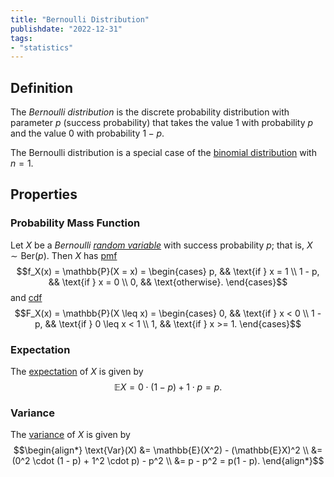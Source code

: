 ```yaml
---
title: "Bernoulli Distribution"
publishdate: "2022-12-31"
tags:
- "statistics"
---
```


## Definition
The *Bernoulli distribution* is the discrete probability distribution with parameter $p$ (success probability) that takes the value 1 with probability $p$ and the value 0 with probability $1 - p$.

The Bernoulli distribution is a special case of the [binomial distribution](statistics/binomial-distribution.md) with $n = 1$.

## Properties
### Probability Mass Function
Let $X$ be a *Bernoulli [random variable](statistics/random-variable.md)* with success probability $p$; that is, $X \sim \text{Ber}(p)$. Then $X$ has [pmf](statistics/probability-mass-function.md)
$$f_X(x) = \mathbb{P}(X = x) = \begin{cases}
p, && \text{if } x = 1 \\
1 - p, && \text{if } x = 0 \\
0, && \text{otherwise}.
\end{cases}$$
and [cdf](statistics/cumulative-distribution-function.md)
$$F_X(x) = \mathbb{P}(X \leq x) = \begin{cases}
0, && \text{if } x < 0 \\
1 - p, && \text{if } 0 \leq x < 1 \\
1, && \text{if } x >= 1.
\end{cases}$$

### Expectation
The [expectation](statistics/expectation.md) of $X$ is given by
$$\mathbb{E}X = 0 \cdot (1 - p) + 1 \cdot p = p.$$

### Variance
The [variance](statistics/variance.md) of $X$ is given by
$$\begin{align*}
\text{Var}(X) &= \mathbb{E}(X^2) - (\mathbb{E}X)^2 \\
&= (0^2 \cdot (1 - p) + 1^2 \cdot p) - p^2 \\
&= p - p^2 = p(1 - p).
\end{align*}$$
